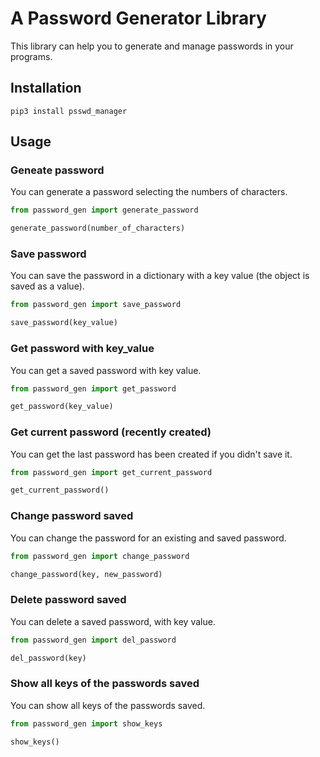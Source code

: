 # A Password Generator Library

This library can help you to generate and manage passwords in your programs.

## Installation

```python3
pip3 install psswd_manager
```

## Usage

### Geneate password

You can generate a password selecting the numbers of characters.

```python
from password_gen import generate_password

generate_password(number_of_characters)
```

### Save password

You can save the password in a dictionary with a key value (the object is saved as a value).

```python
from password_gen import save_password

save_password(key_value)
```

### Get password with key_value

You can get a saved password with key value.

```python
from password_gen import get_password

get_password(key_value)
```

### Get current password (recently created)

You can get the last password has been created if you didn't save it.

```python
from password_gen import get_current_password

get_current_password()
```

### Change password saved

You can change the password for an existing and saved password.

```python
from password_gen import change_password

change_password(key, new_password)
```

### Delete password saved

You can delete a saved password, with key value.

```python
from password_gen import del_password

del_password(key)
```

### Show all keys of the passwords saved

You can show all keys of the passwords saved.

```python
from password_gen import show_keys

show_keys()
```

